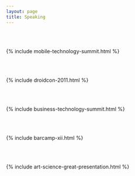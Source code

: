 ```yaml
---
layout: page
title: Speaking 
---
```


<br /><br />

{% include mobile-technology-summit.html %}

<br /><br />

{% include droidcon-2011.html %}

<br /><br />


{% include business-technology-summit.html %}


<br /><br />


{% include barcamp-xii.html %}


<br /><br />


{% include art-science-great-presentation.html %}